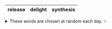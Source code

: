 <!-- word_basket start -->
| release | delight | synthesis |
| :-----: | :-----: | :-------: |

<details>
  <summary>These words are chosen at random each day. ✨</summary>
  Take a look inside this repo to see how that works.
</details>
<!-- word_basket end -->
